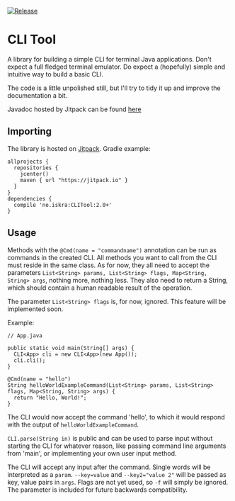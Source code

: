 [![Release](https://jitpack.io/v/no.iskra/CLI-Tool.svg)](https://jitpack.io/#no.iskra/CLI-Tool)

# CLI Tool

A library for building a simple CLI for terminal Java applications. Don't expect a full fledged terminal emulator. Do expect a (hopefully) simple and intuitive way to build a basic CLI.

The code is a little unpolished still, but I'll try to tidy it up and improve the documentation a bit.

Javadoc hosted by Jitpack can be found [here](https://javadoc.jitpack.io/no/iskra/CLI-Tool/master-SNAPSHOT/javadoc)

## Importing

The library is hosted on [Jitpack](https://jitpack.io/#no.iskra/CLI-Tool). Gradle example:

    allprojects {
      repositories {
        jcenter()
        maven { url "https://jitpack.io" }
      }
    }
    dependencies {
      compile 'no.iskra:CLITool:2.0+'
    }

## Usage

Methods with the `@Cmd(name = "commandname")` annotation can be run as commands in the created CLI. All methods you want to call from the CLI must reside in the same class. As for now, they all need to accept the parameters `List<String> params, List<String> flags, Map<String, String> args`, nothing more, nothing less. They also need to return a String, which should contain a human readable result of the operation.

The parameter `List<String> flags` is, for now, ignored. This feature will be implemented soon.

Example:

    // App.java

    public static void main(String[] args) {
      CLI<App> cli = new CLI<App>(new App());
      cli.cli();
    }

    @Cmd(name = "hello")
    String helloWorldExampleCommand(List<String> params, List<String> flags, Map<String, String> args) {
      return "Hello, World!";
    }

The CLI would now accept the command 'hello', to which it would respond with the output of `helloWorldExampleCommand`.

`CLI.parse(String in)` is public and can be used to parse input without starting the CLI for whatever reason, like passing command line arguments from 'main', or implementing your own user input method.

The CLI will accept any input after the command. Single words will be interpreted as a `param`. `--key=value` and `--key2="value 2"` will be passed as key, value pairs in `args`. Flags are not yet used, so `-f` will simply be ignored. The parameter is included for future backwards compatibility.
